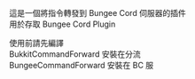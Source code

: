 這是一個將指令轉發到 Bungee Cord 伺服器的插件  
用於存取 Bungee Cord Plugin  
  
使用前請先編譯  
BukkitCommandForward 安裝在分流  
BungeeCommandForward 安裝在 BC 服